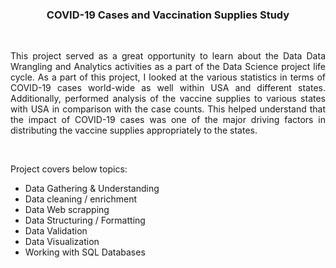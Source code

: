 <h3 align="center"> COVID-19 Cases and Vaccination Supplies Study </h3>
<br/>

<p align="justify">This project served as a great opportunity to learn about the Data Data Wrangling and Analytics activities as a part of the Data Science project life cycle. As a part of this project, I looked at the various statistics in terms of COVID-19 cases world-wide as well within USA and different states. Additionally, performed analysis of the vaccine supplies to various states with USA in comparison with the case counts. This helped understand that the impact of COVID-19 cases was one of the major driving factors in distributing the vaccine supplies appropriately to the states.</p>
<br/>

<p>Project covers below topics:</p>
<ul style="list-style-type:disc;">
  <li>Data Gathering & Understanding</li>
  <li>Data cleaning / enrichment</li>
  <li>Data Web scrapping</li>
  <li>Data Structuring / Formatting</li>
  <li>Data Validation</li>
  <li>Data Visualization</li>
  <li>Working with SQL Databases</li>
</ul>

